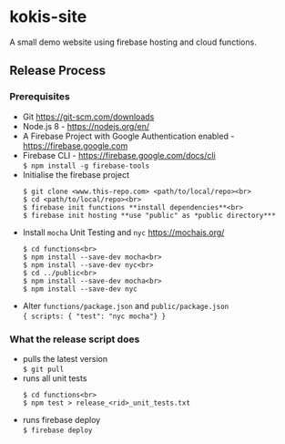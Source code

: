 # kokis-site
A small demo website using firebase hosting and cloud functions.

## Release Process

### Prerequisites
- Git https://git-scm.com/downloads
- Node.js 8 - https://nodejs.org/en/
- A Firebase Project with Google Authentication enabled - https://firebase.google.com
- Firebase CLI - https://firebase.google.com/docs/cli<br>
  ```$ npm install -g firebase-tools```
- Initialise the firebase project<br>
  ```
  $ git clone <www.this-repo.com> <path/to/local/repo><br>
  $ cd <path/to/local/repo><br>
  $ firebase init functions **install dependencies**<br>
  $ firebase init hosting **use "public" as *public directory***
  ```
- Install ```mocha``` Unit Testing and ```nyc``` https://mochajs.org/<br>
  ```
  $ cd functions<br>
  $ npm install --save-dev mocha<br>
  $ npm install --save-dev nyc<br>
  $ cd ../public<br>
  $ npm install --save-dev mocha<br>
  $ npm install --save-dev nyc
  ```
- Alter ```functions/package.json``` and ```public/package.json```<br> 
  ```{ scripts: { "test": "nyc mocha"} }```
  
### What the release script does
- pulls the latest version<br>
  ```$ git pull```
- runs all unit tests<br>
  ```
  $ cd functions<br>
  $ npm test > release_<rid>_unit_tests.txt
  ```
- runs firebase deploy<br>
  ```$ firebase deploy```
